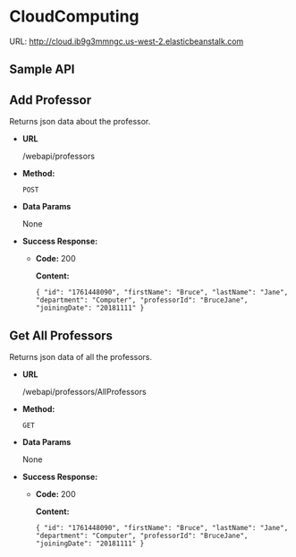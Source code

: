 # CloudComputing

URL: http://cloud.ib9g3mmngc.us-west-2.elasticbeanstalk.com

## Sample API



## **Add Professor**

  Returns json data about the professor.

- **URL**

  /webapi/professors

- **Method:**

  `POST`

- **Data Params**

  None

- **Success Response:**

  - **Code:** 200
  
    **Content:** 
    
    `{
    "id": "1761448090",
    "firstName": "Bruce",
    "lastName": "Jane",
    "department": "Computer",
    "professorId": "BruceJane",
    "joiningDate": "20181111"
    }`

## **Get All Professors**

  Returns json data of all the professors.

- **URL**

  /webapi/professors/AllProfessors

- **Method:**

  `GET`

- **Data Params**

  None

- **Success Response:**

  - **Code:** 200
  
    **Content:** 
    
    `{
    "id": "1761448090",
    "firstName": "Bruce",
    "lastName": "Jane",
    "department": "Computer",
    "professorId": "BruceJane",
    "joiningDate": "20181111"
    }`
